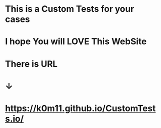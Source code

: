 # This is a Custom Tests for your cases
# I hope You will LOVE This WebSite
# There is URL
# ↓
# https://k0m11.github.io/CustomTests.io/
